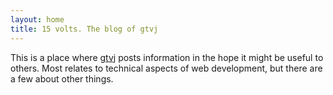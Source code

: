 ```yaml
---
layout: home
title: 15 volts. The blog of gtvj
---
```


This is a place where <a aria-label="gtvj profile page on GitHub" href="https://github.com/gtvj">gtvj</a> posts information in the hope it might be useful to others. Most relates to technical aspects of web development, but there are a few about other things.